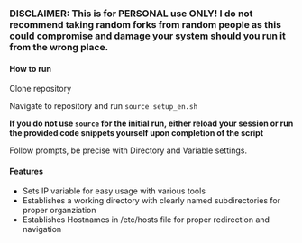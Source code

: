 
### DISCLAIMER: This is for PERSONAL use ONLY! I do not recommend taking random forks from random people as this could compromise and damage your system should you run it from the wrong place. ###

#### How to run ####

Clone repository

Navigate to repository and run `source setup_en.sh`

**If you do not use `source` for the initial run, either reload your session or run the provided code snippets yourself upon completion of the script**

Follow prompts, be precise with Directory and Variable settings.

#### Features ####

- Sets IP variable for easy usage with various tools
- Establishes a working directory with clearly named subdirectories for proper organziation
- Establishes Hostnames in /etc/hosts file for proper redirection and navigation

